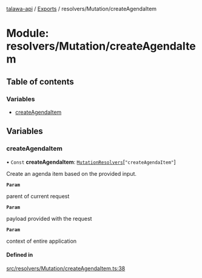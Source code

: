 [talawa-api](../README.md) / [Exports](../modules.md) / resolvers/Mutation/createAgendaItem

# Module: resolvers/Mutation/createAgendaItem

## Table of contents

### Variables

- [createAgendaItem](resolvers_Mutation_createAgendaItem.md#createagendaitem)

## Variables

### createAgendaItem

• `Const` **createAgendaItem**: [`MutationResolvers`](types_generatedGraphQLTypes.md#mutationresolvers)[``"createAgendaItem"``]

Create an agenda item based on the provided input.

**`Param`**

parent of current request

**`Param`**

payload provided with the request

**`Param`**

context of entire application

#### Defined in

[src/resolvers/Mutation/createAgendaItem.ts:38](https://github.com/PalisadoesFoundation/talawa-api/blob/9fa6a1c/src/resolvers/Mutation/createAgendaItem.ts#L38)
